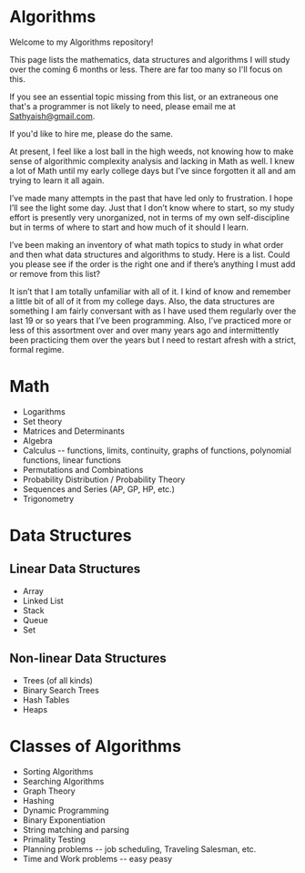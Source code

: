 # Algorithms

Welcome to my Algorithms repository!

This page lists the mathematics, data structures and algorithms I will study over the coming 6 months or less. There are far too many so I'll focus on this.

If you see an essential topic missing from this list, or an extraneous one that's a programmer is not likely to need, please email me at Sathyaish@gmail.com.

If you'd like to hire me, please do the same.

At present, I feel like a lost ball in the high weeds, not knowing how to make sense of algorithmic complexity analysis and lacking in Math as well. I knew a lot of Math until my early college days but I’ve since forgotten it all and am trying to learn it all again.

I’ve made many attempts in the past that have led only to frustration. I hope I’ll see the light some day. Just that I don’t know where to start, so my study effort is presently very unorganized, not in terms of my own self-discipline but in terms of where to start and how much of it should I learn.

I’ve been making an inventory of what math topics to study in what order and then what data structures and algorithms to study. Here is a list. Could you please see if the order is the right one and if there’s anything I must add or remove from this list?

It isn’t that I am totally unfamiliar with all of it. I kind of know and remember a little bit of all of it from my college days. Also, the data structures are something I am fairly conversant with as I have used them regularly over the last 19 or so years that I’ve been programming. Also, I’ve practiced more or less of this assortment over and over many years ago and intermittently been practicing them over the years but I need to restart afresh with a strict, formal regime.

# Math
* Logarithms
* Set theory
* Matrices and Determinants
* Algebra
* Calculus -- functions, limits, continuity, graphs of functions, polynomial functions, linear functions
* Permutations and Combinations
* Probability Distribution / Probability Theory
* Sequences and Series (AP, GP, HP, etc.)
* Trigonometry

# Data Structures

## Linear Data Structures
* Array
* Linked List
* Stack
* Queue
* Set

## Non-linear Data Structures
* Trees (of all kinds)
* Binary Search Trees
* Hash Tables
* Heaps

# Classes of Algorithms
* Sorting Algorithms
* Searching Algorithms
* Graph Theory
* Hashing
* Dynamic Programming
* Binary Exponentiation
* String matching and parsing
* Primality Testing
* Planning problems -- job scheduling, Traveling Salesman, etc.
* Time and Work problems -- easy peasy

